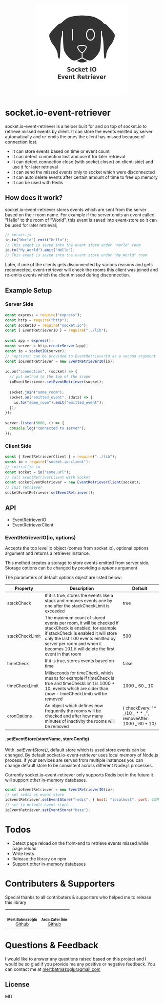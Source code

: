 <div align="center">
  <img src="./img/logo.png" alt="event-retriever-logo" width="300" >
</div>

# socket.io-event-retriever

socket.io-event-retriever is a helper built for and on top of socket.io to retrieve missed events by client. It can store the events emitted by server automatically and re-emits the ones the client has missed because of connection lost.

- It can store events based on time or event count
- It can detect connection lost and use it for later retrieval
- It can detect connection close (with socket.close() on client-side) and use it for later retrieval
- It can send the missed events only to socket which were disconnected
- It can auto delete events after certain amount of time to free up memory
- It can be used with Redis

## How does it work?

socket.io-event-retriever stores events which are sent from the server based on their room name. For example if the server emits an event called "Hello" to the room of "World", this event is saved into event-store so it can be used for later retrieval;

```js
// server.js
io.to("World").emit("Hello");
// This event is saved into the event store under "World" room
io.to("My_World").emit("Hello");
// This event is saved into the event store under "My_World" room
```

Later, if one of the clients gets disconnected by various reasons and gets reconnected, event-retriever will check the rooms this client was joined and re-emits events which the client missed during disconnection.

## Example Setup

### Server Side

```js
const express = require("express");
const http = require("http");
const socketIO = require("socket.io");
const { EventRetrieverIO } = require("../lib");

const app = express();
const server = http.createServer(app);
const io = socketIO(server);
// "options" can be provided to EventRetrieverIO as a second argument
const ioEventRetriever = new EventRetrieverIO(io);

io.on("connection", (socket) => {
  // put method to the top of the scope
  ioEventRetriever.setEventRetriever(socket);

  socket.join("some_room");
  socket.on("emitted_event", (data) => {
    io.to("some_room").emit("emitted_event");
  });
});

server.listen(5000, () => {
  console.log("connected to server");
});
```

### Client Side

```js
const { EventRetrieverClient } = require("../lib");
const io = require("socket.io-client");
// initialize io
const socket = io("some.url");
// call eventRetriverClient with Socket
const socketEventRetriever = new EventRetrieverClient(socket);
// init retriever
socketEventRetriever.setEventRetriever();
```

## API

- EventRetrieverIO
- EventRetrieverClient

### EventRetrieverIO(io, options)

Accepts the top level io object (comes from socket.io), optional options argument and returns a retriever instance.

This method creates a storage to store events emitted from server side. Storage options can be changed by providing a _options_ argument.

The parameters of default _options_ object are listed below:

| Property        | Description                                                                                                                                                                                                                                                          | Default                                                          |
| --------------- | -------------------------------------------------------------------------------------------------------------------------------------------------------------------------------------------------------------------------------------------------------------------- | ---------------------------------------------------------------- |
| stackCheck      | If it is true, stores the events like a stack and removes events one by one after the stackCheckLimit is exceeded                                                                                                                                                    | true                                                             |
| stackCheckLimit | The maximum count of stored events per room, it will be checked if stackCheck is enabled, for example if stackCheck is enabled it will store only the last 100 events emitted by server per room and when it becomes 101 it will delete the first event in that room | 500                                                              |
| timeCheck       | If it is true, stores events based on time                                                                                                                                                                                                                           | false                                                            |
| timeCheckLimit  | Miliseconds for timeCheck, which means for example if timeCheck is true and timeCheckLimit is 1000 \* 10, events which are older than (now - timeCheckLimit) will be removed                                                                                         | 1000 _ 60 _ 10                                                   |
| cronOptions     | An object which defines how frequently the rooms will be checked and after how many minutes of inactivity the rooms will be removed                                                                                                                                  | { checkEvery: "\* _/10 _ \* \* _", removeAfter: 1000 _ 60 \* 10} |

#### .setEventStore(storeName, storeConfig)

With _.setEventStore()_, default store which is used store events can be changed. By default socket.io-event-retriever uses local memory of Node.js process. If your services are served from multiple instances you can change default store to be consistent across different Node.js processes.

Currently socket.io-event-retirever only supports Redis but in the future it will support other in-memory databases.

```js
const ioEventRetriever = new EventRetrieverIO(io);
// set redis as event store
ioEventRetriever.setEventStore("redis", { host: "localhost", port: 6379 });
// set to default event store
ioEventRetriever.setEventStore("base");
```

# Todos

- Detect page reload on the front-end to retrieve events missed while page reload
- Write tests
- Release the library on npm
- Support other in-memory databases

# Contributers & Supporters

Special thanks to all contributers & supporters who helped me to release this library

<table>
  <tr>
    <td align="center">
        <a href="https://github.com/BR4VE">
            <img src="https://alt.bilgi.edu.tr/media/image/2019/11/27/mert-batmazoglu.jpeg" width="100px;" alt=""/>
            <br />
            <sub>
                <b>Mert Batmazoğlu</b>
            </sub>
        <br />
        <a href="https://github.com/BR4VE" title="github">Github</a>
    </td>
    <td align="center">
        <a href="https://github.com/Ardazafer">
            <img src="https://avatars2.githubusercontent.com/u/22233490?v=4" width="100px;" alt=""/>
            <br />
            <sub>
                <b>Arda Zafer İbin</b>
            </sub>
        <br />
        <a href="https://github.com/Ardazafer" title="github">Github</a>
    </td>
  </tr>
</table>
 
# Questions & Feedback
I would like to answer any questions raised based on this project and I would be so glad if you provide me any positive or negative feedback. You can contact me at mertbatmazoglu@gmail.com

## License

MIT
